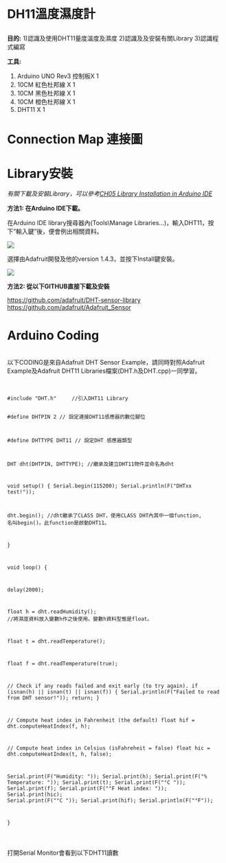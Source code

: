 <h1>DH11溫度濕度計<p></h1>
<B>目的:</B>
1)認識及使用DHT11量度溫度及濕度
2)認識及及安裝有關Library
3)認識程式編寫
 
<p>
 
 <B>工具:</B>
1) Arduino UNO Rev3 控制板X 1
3) 10CM 紅色杜邦線 X 1
4) 10CM 黑色杜邦線 X 1
5) 10CM 橙色杜邦線 X 1
6) DHT11 X 1
 
<h1>Connection Map 連接圖</h1><p>

<h1>Library安裝</h1>
<i>有關下載及安裝Library，可以參考<a href="https://github.com/SCOUT-METEAM/1st_STEM_Course/blob/main/CH05%20Library%20Installation%20in%20Arduino%20IDE.md">CH05 Library Installation in Arduino IDE<a></i><P>
  
<B>方法1: 在Arduino IDE下載。</B><P>
在Arduino IDE library搜尋器內(Tools\Manage Libraries…)，輸入DHT11，按下”輸入鍵”後，便會例出相關資料。<p>
<img src="https://www.meteam.org/1st_STEM2022/GithubWebpage/AL02.png"><p>
選擇由Adafruit開發及他的version 1.4.3，並按下Install鍵安裝。<p>
<img src="https://www.meteam.org/1st_STEM2022/GithubWebpage/AL03.png"><p>
<B>方法2: 從以下GITHUB直接下載及安裝</B><P>
https://github.com/adafruit/DHT-sensor-library
<br>
https://github.com/adafruit/Adafruit_Sensor
<br>
<h1>Arduino Coding</h1>
<br>
以下CODING是來自Adafruit DHT Sensor Example，請同時對照Adafruit Example及Adafruit DHT11 Libraries檔案(DHT.h及DHT.cpp)一同學習。
<br>
<br>
<pre><code>
#include "DHT.h"     //引入DHT11 Library

#define DHTPIN 2     // 設定連接DHT11感應器的數位腳位

#define DHTTYPE DHT11   // 設定DHT 感應器類型

DHT dht(DHTPIN, DHTTYPE); //繼承及建立DHT11物件並命名為dht

void setup() 
{
  Serial.begin(115200);
  Serial.println(F("DHTxx test!"));

  dht.begin();  //dht繼承了CLASS DHT，使用CLASS DHT內其中一個function, 名叫begin()。此function是啟動DHT11。

}

void loop() 
{

  delay(2000);

  float h = dht.readHumidity(); //將濕度資料放入變數h作之後使用。變數h資料型態是float。

  float t = dht.readTemperature();

  float f = dht.readTemperature(true);

  // Check if any reads failed and exit early (to try again).
  if (isnan(h) || isnan(t) || isnan(f)) {
    Serial.println(F("Failed to read from DHT sensor!"));
    return;
  }

  // Compute heat index in Fahrenheit (the default)
  float hif = dht.computeHeatIndex(f, h);
  
  // Compute heat index in Celsius (isFahreheit = false)
  float hic = dht.computeHeatIndex(t, h, false);

  Serial.print(F("Humidity: "));
  Serial.print(h);
  Serial.print(F("%  Temperature: "));
  Serial.print(t);
  Serial.print(F("°C "));
  Serial.print(f);
  Serial.print(F("°F  Heat index: "));
  Serial.print(hic);
  Serial.print(F("°C "));
  Serial.print(hif);
  Serial.println(F("°F"));

}

</pre></code>
  
打開Serial Monitor會看到以下DHT11讀數<p>
